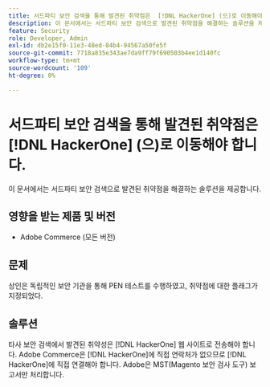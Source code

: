 ```yaml
---
title: 서드파티 보안 검색을 통해 발견된 취약점은  [!DNL HackerOne] (으)로 이동해야 합니다.
description: 이 문서에서는 서드파티 보안 검색으로 발견된 취약점을 해결하는 솔루션을 제공합니다.
feature: Security
role: Developer, Admin
exl-id: db2e15f0-11e3-48ed-84b4-94567a50fe5f
source-git-commit: 7718a835e343ae7da9ff79f690503b4ee1d140fc
workflow-type: tm+mt
source-wordcount: '109'
ht-degree: 0%

---
```


# 서드파티 보안 검색을 통해 발견된 취약점은 [!DNL HackerOne] (으)로 이동해야 합니다.

이 문서에서는 서드파티 보안 검색으로 발견된 취약점을 해결하는 솔루션을 제공합니다.

## 영향을 받는 제품 및 버전

* Adobe Commerce (모든 버전)

## 문제

상인은 독립적인 보안 기관을 통해 PEN 테스트를 수행하였고, 취약점에 대한 플래그가 지정되었다.

## 솔루션

타사 보안 검색에서 발견된 취약성은 [!DNL HackerOne] 웹 사이트로 전송해야 합니다. Adobe Commerce은 [!DNL HackerOne]에 직접 연락처가 없으므로 [!DNL HackerOne]에 직접 연결해야 합니다. Adobe은 MST(Magento 보안 검사 도구) 보고서만 처리합니다.

